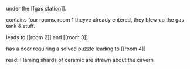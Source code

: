 under the [[gas station]]. 

contains four rooms. room 1 theyve already entered, they blew up the gas tank & stuff. 

leads to [[room 2]] and [[room 3]]

has a door requiring a solved puzzle leading to [[room 4]] 

read:
Flaming shards of ceramic are strewn about the cavern